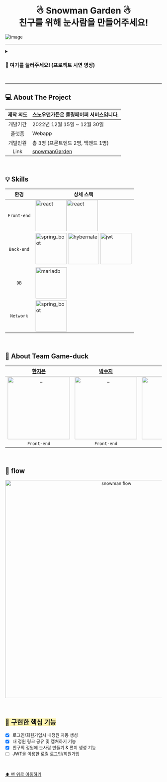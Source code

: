 #  <h1 align="center"> ☃ Snowman Garden ☃ <br/>  친구를 위해 눈사람을 만들어주세요! </h1>





![image](https://user-images.githubusercontent.com/78632299/210131940-d13b52a9-9e70-4491-b85b-7d6494783b71.png)

- - -

 <details>
 <summary><h3> 🙌 여기를 눌러주세요! (프로젝트 시연 영상)</h3> </summary>
<div markdown="1" align="center">       

https://user-images.githubusercontent.com/78632299/210131973-4787e688-1b58-4d5d-a16c-6cf06dc72fb1.mp4

</div>
</details>
<br/>

- - -

## 💻 About The Project
| 제작 의도 | 스노우맨가든은 롤링페이퍼 서비스입니다.|
| :---: | --- |
| 개발기간 | 2022년 12월 15일 ~ 12월 30일       |
| 플랫폼   | Webapp |
| 개발인원  | 총 3명 (프론트엔드 2명, 백엔드 1명) |
| Link  |  [snowmanGarden](https://web-snowman-20z52flc2u4w7q.gksl2.cloudtype.app/) |<br/><br/>


<br/>

## 💡 Skills
| 환경                 | 상세 스택                                     |
|:---: | --- |
| `Front-end` | <img width="100" height="100" src="https://user-images.githubusercontent.com/78632299/210129428-321eec52-2e18-4af2-86ca-d49538e6e618.png" alt="react" ><img  width="100" height="100" src="https://user-images.githubusercontent.com/78632299/210129446-af785f9e-75d1-4d82-bf9d-e95d271d02ce.png" alt="react" > |
| `Back-end`   | <img width="100" height="100" src="https://user-images.githubusercontent.com/78632299/210129488-35067ee4-40fc-492b-a5e6-c61d73599585.jpg" alt="spring_boot" > <img width="100" height="100" src="https://user-images.githubusercontent.com/78632299/210129500-15728204-5277-4547-89f5-a82223fc368e.png" alt="hybernate"> <img width="100" height="100" src="https://user-images.githubusercontent.com/78632299/210129510-f38c5265-6f3a-46c1-b7ae-888419643877.jpg" alt="jwt"> |
| `DB`   |<img width="100" height="100" src="https://user-images.githubusercontent.com/78632299/210129552-1343a347-2345-4f2e-a1e4-b8e7425a2eed.png" alt="mariadb" > |
| `Network`   |  <img width="100" src="https://user-images.githubusercontent.com/50399088/162919662-53056e70-0625-4baf-9072-222bae28bea2.png" alt="spring_boot"> |<br/><br/>
<br/>

## 🐥 About Team Game-duck
| [한지은](https://github.com/onezeun) | [박수지](https://github.com/lzns960)|  [이혜지](https://github.com/zzambbang) | [Game-Duck](https://github.com/game-duck) |
|:---:|:---:|:---:|:---:|
<img src="https://user-images.githubusercontent.com/50399088/162919943-1a4ff1c4-8265-45b2-84d3-e36707e5244f.png" width=200px alt="_"/>|<img width=200px src="https://user-images.githubusercontent.com/78632299/210128640-7e6738cc-d823-4cc4-95cc-053bfea0671d.jpg" alt="_"/>|<img src="https://user-images.githubusercontent.com/50399088/162911631-0556ac60-8d1d-470f-aaec-c506d0ce7a08.png" width=200px alt="_"/>|<img src="https://user-images.githubusercontent.com/78632299/210131755-95982123-8646-4eeb-90fe-9dd152dc6355.gif" width=200px alt="_"/>|
| `Front-end` | `Front-end` | `Back-end` |`organization` |
<br/>


## 📁 flow
<p align="center"> <img width="700" alt="snowman flow" src="https://user-images.githubusercontent.com/78632299/210130737-342fd15f-715c-400f-a9ae-1c8a98b871a5.png"></p>
<br/>

## <span style='background-color:#fff5b1'> 📍 구현한 핵심 기능</span><br/>
- [X] 로그인/회원가입시 내정원 자동 생성<br/>
- [X] 내 정원 링크 공유 및 캡쳐하기 기능
- [X] 친구의 정원에 눈사람 만들기 & 편지 생성 기능
- [ ] JWT을 이용한 로컬 로그인/회원가입

<br/>

[⬆ 맨 위로 이동하기](#)
